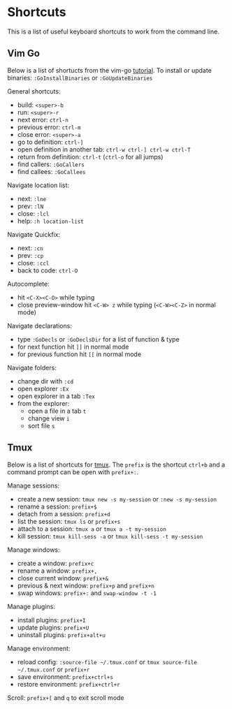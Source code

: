 # Shortcuts

This is a list of useful keyboard shortcuts to work from the command line.

## Vim Go

Below is a list of shortucts from the vim-go [tutorial](https://github.com/fatih/vim-go-tutorial).
To install or update binaries: `:GoInstallBinaries` or `:GoUpdateBinaries`

General shortcuts:

- build: `<super>-b`
- run: `<super>-r`
- next error: `ctrl-n`
- previous error: `ctrl-m`
- close error: `<super>-a`
- go to definition: `ctrl-]`
- open definition in another tab: `ctrl-w ctrl-] ctrl-w ctrl-T`
- return from definition: `ctrl-t` (`ctrl-o` for all jumps)
- find callers: `:GoCallers`
- find callees: `:GoCallees`

Navigate location list:

- next: `:lne`
- prev: `:lN`
- close: `:lcl`
- help: `:h location-list`

Navigate Quickfix:

- next: `:cn`
- prev: `:cp`
- close: `:ccl`
- back to code: `ctrl-O`

Autocomplete:

- hit `<C-X><C-O>` while typing
- close preview-window hit `<C-W> z` while typing (`<C-W><C-Z>` in normal mode)

Navigate declarations:

- type `:GoDecls` or `:GoDeclsDir` for a list of function & type
- for next function hit `]]` in normal mode
- for previous function hit `[[` in normal mode

Navigate folders:

- change dir with `:cd`
- open explorer `:Ex`
- open explorer in a tab `:Tex`
- from the explorer:
    - open a file in a tab `t`
    - change view `i`
    - sort file `s`

## Tmux

Below is a list of shortcuts for [tmux](https://github.com/tmux/tmux).
The `prefix` is the shortcut `ctrl+b` and a command prompt can be open with `prefix+:`.

Manage sessions:

- create a new session: `tmux new -s my-session` or `:new -s my-session`
- rename a session: `prefix+$`
- detach from a session: `prefix+d`
- list the session: `tmux ls` or `prefix+s`
- attach to a session: `tmux a` or `tmux a -t my-session`
- kill session: `tmux kill-sess -a` or `tmux kill-sess -t my-session`

Manage windows:

- create a window: `prefix+c`
- rename a window: `prefix+,`
- close current window: `prefix+&`
- previous & next window: `prefix+p` and `prefix+n`
- swap windows: `prefix+:` and `swap-window -t -1`

Manage plugins:

- install plugins: `prefix+I`
- update plugins: `prefix+U`
- uninstall plugins: `prefix+alt+u`

Manage environment:

- reload config: `:source-file ~/.tmux.conf` or `tmux source-file ~/.tmux.conf` or `prefix+r`
- save environment: `prefix+ctrl+s`
- restore environment: `prefix+ctrl+r`

Scroll: `prefix+[` and `q` to exit scroll mode
